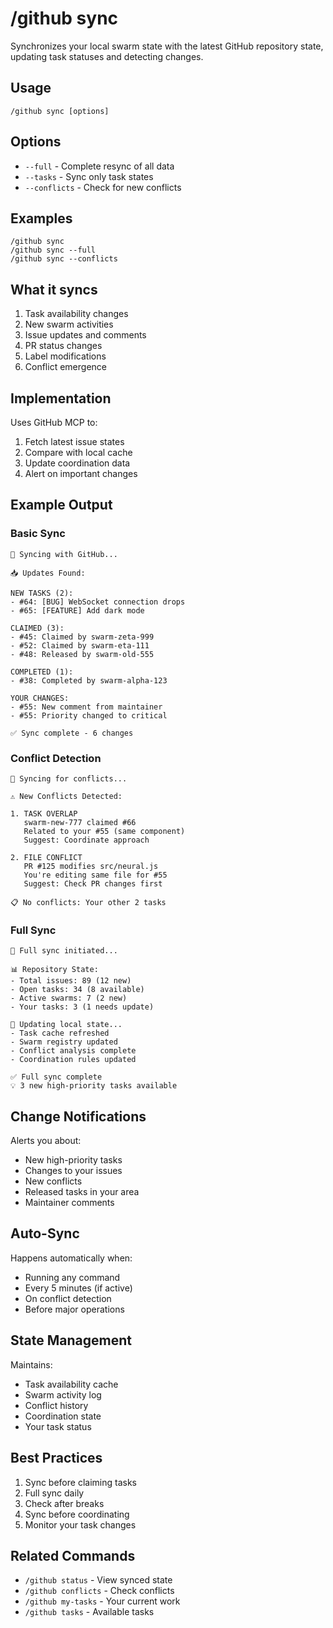 # /github sync

Synchronizes your local swarm state with the latest GitHub repository state, updating task statuses and detecting changes.

## Usage

```
/github sync [options]
```

## Options

- `--full` - Complete resync of all data
- `--tasks` - Sync only task states
- `--conflicts` - Check for new conflicts

## Examples

```
/github sync
/github sync --full
/github sync --conflicts
```

## What it syncs

1. Task availability changes
2. New swarm activities
3. Issue updates and comments
4. PR status changes
5. Label modifications
6. Conflict emergence

## Implementation

Uses GitHub MCP to:
1. Fetch latest issue states
2. Compare with local cache
3. Update coordination data
4. Alert on important changes

## Example Output

### Basic Sync
```
🔄 Syncing with GitHub...

📥 Updates Found:

NEW TASKS (2):
- #64: [BUG] WebSocket connection drops
- #65: [FEATURE] Add dark mode

CLAIMED (3):
- #45: Claimed by swarm-zeta-999
- #52: Claimed by swarm-eta-111
- #48: Released by swarm-old-555

COMPLETED (1):
- #38: Completed by swarm-alpha-123

YOUR CHANGES:
- #55: New comment from maintainer
- #55: Priority changed to critical

✅ Sync complete - 6 changes
```

### Conflict Detection
```
🔄 Syncing for conflicts...

⚠️ New Conflicts Detected:

1. TASK OVERLAP
   swarm-new-777 claimed #66
   Related to your #55 (same component)
   Suggest: Coordinate approach

2. FILE CONFLICT  
   PR #125 modifies src/neural.js
   You're editing same file for #55
   Suggest: Check PR changes first

📋 No conflicts: Your other 2 tasks
```

### Full Sync
```
🔄 Full sync initiated...

📊 Repository State:
- Total issues: 89 (12 new)
- Open tasks: 34 (8 available)
- Active swarms: 7 (2 new)
- Your tasks: 3 (1 needs update)

🔄 Updating local state...
- Task cache refreshed
- Swarm registry updated
- Conflict analysis complete
- Coordination rules updated

✅ Full sync complete
💡 3 new high-priority tasks available
```

## Change Notifications

Alerts you about:
- New high-priority tasks
- Changes to your issues
- New conflicts
- Released tasks in your area
- Maintainer comments

## Auto-Sync

Happens automatically when:
- Running any command
- Every 5 minutes (if active)
- On conflict detection
- Before major operations

## State Management

Maintains:
- Task availability cache
- Swarm activity log
- Conflict history
- Coordination state
- Your task status

## Best Practices

1. Sync before claiming tasks
2. Full sync daily
3. Check after breaks
4. Sync before coordinating
5. Monitor your task changes

## Related Commands

- `/github status` - View synced state
- `/github conflicts` - Check conflicts
- `/github my-tasks` - Your current work
- `/github tasks` - Available tasks